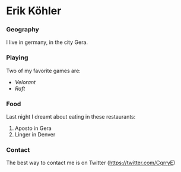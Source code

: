 # Erik Köhler

### Geography

I live in germany, in the city Gera.

### Playing

Two of my favorite games are:

- *Velorant*
- *Raft*

### Food

Last night I dreamt about eating in these restaurants:

1. Aposto in Gera 
2. Linger in Denver

### Contact 

The best way to contact me is on Twitter (https://twitter.com/CqrryE)
